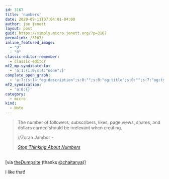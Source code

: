 ```yaml
---
id: 3167
title: 'numbers'
date: 2020-09-11T07:04:01-04:00
author: joe jenett
layout: post
guid: https://simply.micro.jenett.org/?p=3167
permalink: /3167/
inline_featured_image:
  - "0"
  - "0"
classic-editor-remember:
  - classic-editor
mf2_mp-syndicate-to:
  - 'a:1:{i:0;s:4:"none";}'
complete_open_graph:
  - 'a:7:{s:14:"og:description";s:0:"";s:8:"og:title";s:0:"";s:7:"og:type";s:0:"";s:12:"twitter:card";s:7:"summary";s:15:"twitter:creator";s:0:"";s:19:"twitter:description";s:0:"";s:8:"og:image";s:0:"";}'
mf2_syndication:
  - 'a:0:{}'
category:
  - micro
kind:
  - Note
---
```

<blockquote class="quoteback" data-title="Stop Thinking About Numbers" data-author="//Zoran Jambor" data-avatar="https://pbs.twimg.com/profile_images/1261962386338168832/bCwXDyJc_reasonably_small.jpg" cite="https://inspiration-bits.com/issue-116-stop-thinking-about-numbers/">
  <p>
    The number of followers, subscribers, likes, page views, shares, and dollars earned should be irrelevant when creating.
  </p><footer>//Zoran Jambor - 
  
  <cite><a href="https://inspiration-bits.com/issue-116-stop-thinking-about-numbers/" title="">Stop Thinking About Numbers</a></cite></footer>
</blockquote>
<p><br />[via <a href="https://thedump.site/" title="">theDumpsite</a> (thanks <a href="https://micro.blog/chaitanya" title="">@chaitanya</a>)]</p>
I like that!